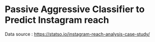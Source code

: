 # Passive Aggressive Classifier to Predict Instagram reach 

Data source : https://statso.io/instagram-reach-analysis-case-study/



